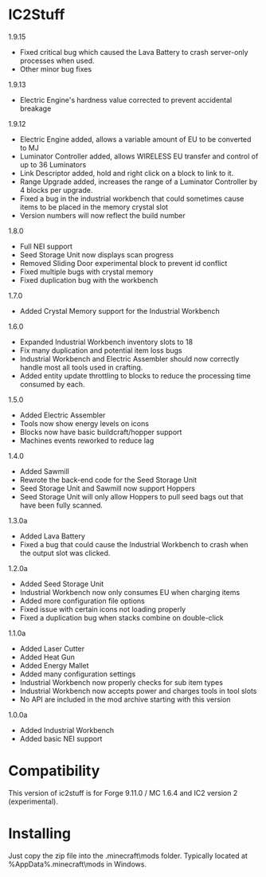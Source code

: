 IC2Stuff
=============

1.9.15
* Fixed critical bug which caused the Lava Battery to crash server-only processes when used.
* Other minor bug fixes

1.9.13
* Electric Engine's hardness value corrected to prevent accidental breakage

1.9.12
* Electric Engine added, allows a variable amount of EU to be converted to MJ
* Luminator Controller added, allows WIRELESS EU transfer and control of up to 36 Luminators
* Link Descriptor added, hold and right click on a block to link to it.
* Range Upgrade added, increases the range of a Luminator Controller by 4 blocks per upgrade.
* Fixed a bug in the industrial workbench that could sometimes cause items to be placed in the memory crystal slot
* Version numbers will now reflect the build number

1.8.0
* Full NEI support
* Seed Storage Unit now displays scan progress
* Removed Sliding Door experimental block to prevent id conflict
* Fixed multiple bugs with crystal memory
* Fixed duplication bug with the workbench

1.7.0
* Added Crystal Memory support for the Industrial Workbench

1.6.0
* Expanded Industrial Workbench inventory slots to 18
* Fix many duplication and potential item loss bugs
* Industrial Workbench and Electric Assembler should now
	correctly handle most all tools used in crafting.
* Added entity update throttling to blocks to reduce the
	processing time consumed by each.

1.5.0
* Added Electric Assembler
* Tools now show energy levels on icons
* Blocks now have basic buildcraft/hopper support
* Machines events reworked to reduce lag

1.4.0
* Added Sawmill
* Rewrote the back-end code for the Seed Storage Unit
* Seed Storage Unit and Sawmill now support Hoppers
* Seed Storage Unit will only allow Hoppers to pull seed 
	bags out that have been fully scanned.
	
1.3.0a
* Added Lava Battery
* Fixed a bug that could cause the Industrial Workbench to crash when
	the output slot was clicked.

1.2.0a
* Added Seed Storage Unit
* Industrial Workbench now only consumes EU when charging items
* Added more configuration file options
* Fixed issue with certain icons not loading properly
* Fixed a duplication bug when stacks combine on double-click

1.1.0a
* Added Laser Cutter
* Added Heat Gun
* Added Energy Mallet
* Added many configuration settings
* Industrial Workbench now properly checks for sub item types
* Industrial Workbench now accepts power and charges tools in tool slots
* No API are included in the mod archive starting with this version

1.0.0a

* Added Industrial Workbench
* Added basic NEI support



Compatibility
=============
This version of ic2stuff is for Forge 9.11.0 / MC 1.6.4 and IC2 version 2 (experimental).




Installing
=============

Just copy the zip file into the .minecraft\mods folder. Typically located at %AppData%\.minecraft\mods in Windows.
